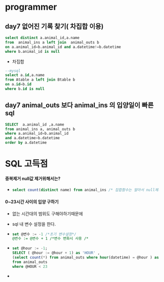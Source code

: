 #  programmer

## day7  없어진 기록 찾기( 차집합 이용)

```sql
select distinct a.animal_id,a.name 
from  animal_ins a left join  animal_outs b
on a.animal_id=b.animal_id and a.datetime!=b.datetime
where b.animal_id is null
```

- 차집합

```sql
--mysql
select a.id,a.name 
from Atable a left join Btable b 
on a.id=b.id 
where b.id is null
```

## day7  animal_outs  보다  animal_ins 의 입양일이 빠른  sql

``` sql
SELECT  a.animal_id ,a.name
from animal_ins a, animal_outs b
where a.animal_id=b.animal_id 
and a.datetime>b.datetime
order by a.datetime 
```

## 



# SQL 고득점



#### 중복제거 null값 제거위해서는?

- ```sql
  select count(distinct name) from animal_ins /* 집합함수는 알아서 null제거하고 게산 */
  ```

#### 0~23시간 사이의 입양 구하기

- 없는 시간대의 범위도 구해야하기때문에 

- sql 내 변수 설정을 한다.

- ```sql
  set @변수 := -1 /*초기 변수설정*/
  @변수 := @변수 + 1 /*변수 변화시 사용 /*
  ```

- ```sql
  set @hour := -1;
  SELECT ( @hour := @hour + 1) as 'HOUR' ,
  (select count(*) from animal_outs where hour(datetime) = @hour ) as 'COUNT'
  from animal_outs
  where @HOUR < 23
  ```

- 

